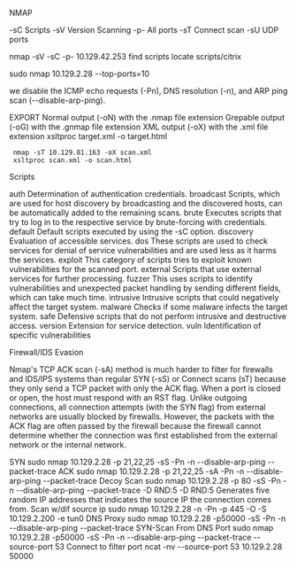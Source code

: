 NMAP

-sC Scripts
-sV Version Scanning
-p- All ports
-sT Connect scan
-sU UDP ports

nmap -sV -sC -p- 10.129.42.253
find scripts 
locate scripts/citrix

sudo nmap 10.129.2.28 --top-ports=10 

we disable the ICMP echo requests (-Pn), DNS resolution (-n), and ARP ping scan (--disable-arp-ping).

EXPORT
	Normal output (-oN) with the .nmap file extension
	Grepable output (-oG) with the .gnmap file extension
	XML output (-oX) with the .xml file extension
	xsltproc target.xml -o target.html

	 nmap -sT 10.129.81.163 -oX scan.xml
	 xsltproc scan.xml -o scan.html


Scripts

auth	Determination of authentication credentials.
broadcast	Scripts, which are used for host discovery by broadcasting and the discovered hosts, can be automatically added to the remaining scans.
brute	Executes scripts that try to log in to the respective service by brute-forcing with credentials.
default	Default scripts executed by using the -sC option.
discovery	Evaluation of accessible services.
dos	These scripts are used to check services for denial of service vulnerabilities and are used less as it harms the services.
exploit	This category of scripts tries to exploit known vulnerabilities for the scanned port.
external	Scripts that use external services for further processing.
fuzzer	This uses scripts to identify vulnerabilities and unexpected packet handling by sending different fields, which can take much time.
intrusive	Intrusive scripts that could negatively affect the target system.
malware	Checks if some malware infects the target system.
safe	Defensive scripts that do not perform intrusive and destructive access.
version	Extension for service detection.
vuln	Identification of specific vulnerabilities

Firewall/IDS Evasion

Nmap's TCP ACK scan (-sA) method is much harder to filter for firewalls and IDS/IPS systems than regular SYN (-sS) or Connect scans (sT) because they only send a TCP packet with only the ACK flag. When a port is closed or open, the host must respond with an RST flag. Unlike outgoing connections, all connection attempts (with the SYN flag) from external networks are usually blocked by firewalls. However, the packets with the ACK flag are often passed by the firewall because the firewall cannot determine whether the connection was first established from the external network or the internal network.

SYN
	sudo nmap 10.129.2.28 -p 21,22,25 -sS -Pn -n --disable-arp-ping --packet-trace
ACK
	sudo nmap 10.129.2.28 -p 21,22,25 -sA -Pn -n --disable-arp-ping --packet-trace
Decoy Scan
	sudo nmap 10.129.2.28 -p 80 -sS -Pn -n --disable-arp-ping --packet-trace -D RND:5
	-D RND:5	Generates five random IP addresses that indicates the source IP the connection comes from.
Scan w/dif source ip
	sudo nmap 10.129.2.28 -n -Pn -p 445 -O -S 10.129.2.200 -e tun0
DNS Proxy
	sudo nmap 10.129.2.28 -p50000 -sS -Pn -n --disable-arp-ping --packet-trace
SYN-Scan From DNS Port
	sudo nmap 10.129.2.28 -p50000 -sS -Pn -n --disable-arp-ping --packet-trace --source-port 53
	Connect to filter port
		ncat -nv --source-port 53 10.129.2.28 50000
	

